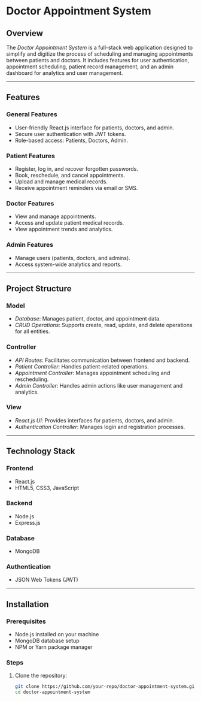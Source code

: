 # Doctor Appointment System  

## Overview  
The *Doctor Appointment System* is a full-stack web application designed to simplify and digitize the process of scheduling and managing appointments between patients and doctors. It includes features for user authentication, appointment scheduling, patient record management, and an admin dashboard for analytics and user management.

---

## Features  

### General Features  
- User-friendly React.js interface for patients, doctors, and admin.  
- Secure user authentication with JWT tokens.  
- Role-based access: Patients, Doctors, Admin.  

### Patient Features  
- Register, log in, and recover forgotten passwords.  
- Book, reschedule, and cancel appointments.  
- Upload and manage medical records.  
- Receive appointment reminders via email or SMS.  

### Doctor Features  
- View and manage appointments.  
- Access and update patient medical records.  
- View appointment trends and analytics.  

### Admin Features  
- Manage users (patients, doctors, and admins).  
- Access system-wide analytics and reports.  

---

## Project Structure  

### Model  
- *Database*: Manages patient, doctor, and appointment data.  
- *CRUD Operations*: Supports create, read, update, and delete operations for all entities.  

### Controller  
- *API Routes*: Facilitates communication between frontend and backend.  
- *Patient Controller*: Handles patient-related operations.  
- *Appointment Controller*: Manages appointment scheduling and rescheduling.  
- *Admin Controller*: Handles admin actions like user management and analytics.  

### View  
- *React.js UI*: Provides interfaces for patients, doctors, and admin.  
- *Authentication Controller*: Manages login and registration processes.  

---

## Technology Stack  

### Frontend  
- React.js  
- HTML5, CSS3, JavaScript  

### Backend  
- Node.js  
- Express.js  

### Database  
- MongoDB  

### Authentication  
- JSON Web Tokens (JWT)  

---

## Installation  

### Prerequisites  
- Node.js installed on your machine  
- MongoDB database setup  
- NPM or Yarn package manager  

### Steps  
1. Clone the repository:  
   ```bash
   git clone https://github.com/your-repo/doctor-appointment-system.git
   cd doctor-appointment-system
